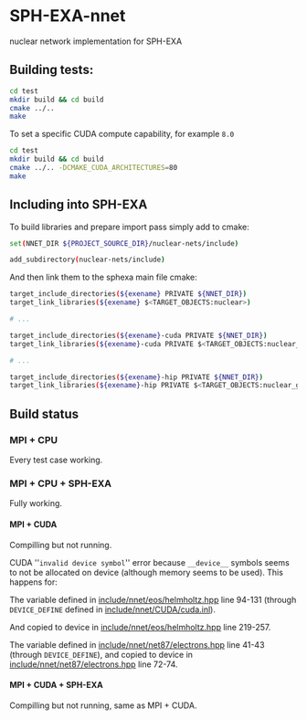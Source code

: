# SPH-EXA-nnet
nuclear network implementation for SPH-EXA

## Building tests:

```bash
cd test
mkdir build && cd build
cmake ../..
make
```

To set a specific CUDA compute capability, for example `8.0`

```bash
cd test
mkdir build && cd build
cmake ../.. -DCMAKE_CUDA_ARCHITECTURES=80
make
```

## Including into SPH-EXA

To build libraries and prepare import pass simply add to cmake:

```bash
set(NNET_DIR ${PROJECT_SOURCE_DIR}/nuclear-nets/include)

add_subdirectory(nuclear-nets/include)
```

And then link them to the sphexa main file cmake:

```bash
target_include_directories(${exename} PRIVATE ${NNET_DIR})
target_link_libraries(${exename} $<TARGET_OBJECTS:nuclear>)

# ...

target_include_directories(${exename}-cuda PRIVATE ${NNET_DIR})
target_link_libraries(${exename}-cuda PRIVATE $<TARGET_OBJECTS:nuclear_gpu> $<TARGET_OBJECTS:nuclear_net_gpu>)

# ...

target_include_directories(${exename}-hip PRIVATE ${NNET_DIR})
target_link_libraries(${exename}-hip PRIVATE $<TARGET_OBJECTS:nuclear_gpu> $<TARGET_OBJECTS:nuclear_net_gpu>)
```

## Build status

### MPI + CPU

Every test case working.

### MPI + CPU + SPH-EXA

Fully working.

#### MPI + CUDA

Compilling but not running.

CUDA ''`invalid device symbol`'' error because `__device__` symbols seems to not be allocated on device (although memory seems to be used). This happens for:

The variable defined in [include/nnet/eos/helmholtz.hpp](./include/nnet/eos/helmholtz.hpp) line 94-131 (through `DEVICE_DEFINE` defined in [include/nnet/CUDA/cuda.inl](./include/nnet/CUDA/cuda.inl)).

And copied to device in [include/nnet/eos/helmholtz.hpp](./include/nnet/eos/helmholtz.hpp) line 219-257.

The variable defined in [include/nnet/net87/electrons.hpp](./include/nnet/net87/electrons.hpp) line 41-43 (through `DEVICE_DEFINE`), and copied to device in [include/nnet/net87/electrons.hpp](./include/nnet/net87/electrons.hpp) line 72-74.

#### MPI + CUDA + SPH-EXA

Compilling but not running, same as MPI + CUDA.